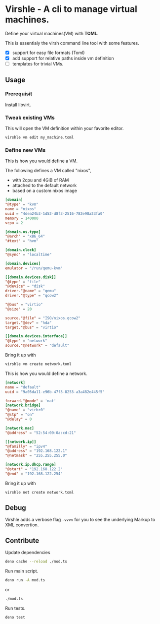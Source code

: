 # Virshle - A cli to manage virtual machines.

Define your virtual machines(VM) with **TOML**.

This is essentialy the virsh command line tool with some features.

- [x] support for easy file formats (Toml)
- [x] add support for relative paths inside vm definition
- [ ] templates for trivial VMs.

## Usage

### Prerequisit

Install libvirt.

### Tweak existing VMs

This will open the VM definition within your favorite editor.

```sh
virshle vm edit my_machine.toml
```

### Define new VMs

This is how you would define a VM.

The following defines a VM called "nixos",

- with 2cpu and 4GiB of RAM
- attached to the default network
- based on a custom nixos image

```toml
[domain]
"@type" = "kvm"
name = "nixos"
uuid = "4dea24b3-1d52-d8f3-2516-782e98a23fa0"
memory = 140000
vcpu = 2

[domain.os.type]
"@arch" = "x86_64"
"#text" = "hvm"

[domain.clock]
"@sync" = "localtime"

[domain.devices]
emulator = "/run/qemu-kvm"

[[domain.devices.disk]]
"@type" = "file"
"@device" = "disk"
driver."@name" = "qemu"
driver."@type" = "qcow2"

"@bus" = "virtio"
"@size" = 20

source."@file" = "ISO/nixos.qcow2"
target."@dev" = "hda"
target."@bus" = "virtio"

[[domain.devices.interface]]
"@type" = "network"
source."@network" = "default"
```

Bring it up with

```sh
virshle vm create network.toml
```

This is how you would define a network.

```toml
[network]
name = "default"
uuid = "9a05da11-e96b-47f3-8253-a3a482e445f5"

forward."@mode" = 'nat'
[network.bridge]
"@name" = "virbr0"
"@stp" = "on"
"@delay" = 0

[network.mac]
"@address" = "52:54:00:0a:cd:21"

[[network.ip]]
"@familly" = "ipv4"
"@address" = "192.168.122.1"
"@netmask" = "255.255.255.0"

[network.ip.dhcp.range]
"@start" = "192.168.122.2"
"@end" = "192.168.122.254"
```

Bring it up with

```sh
virshle net create network.toml
```

## Debug

Virshle adds a verbose flag `-vvvv` for you to see the underlying Markup to XML
convertion.

## Contribute

Update dependencies

```sh
deno cache --reload ./mod.ts
```

Run main script.

```sh
deno run -A mod.ts
```

or

```sh
./mod.ts
```

Run tests.

```sh
deno test
```
